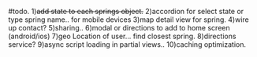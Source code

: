 #todo.
1)~~add state to each springs object.~~
2)accordion for select state or type spring name.. for mobile devices
3)map detail view for spring.
4)wire up contact?
5)sharing..
6)modal or directions to add to home screen (android/ios)
7)geo Location of user... find closest spring.
8)directions service?
9)async script loading in partial views..
10)caching optimization.
